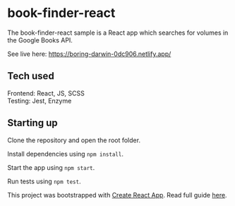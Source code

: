 # book-finder-react

The book-finder-react sample is a React app which searches for volumes in the Google Books API.

See live here: https://boring-darwin-0dc906.netlify.app/

## Tech used

Frontend: React, JS, SCSS \
Testing: Jest, Enzyme

## Starting up

Clone the repository and open the root folder.

Install dependencies using `npm install`.

Start the app using `npm start`.

Run tests using `npm test`.

This project was bootstrapped with [Create React App](https://github.com/facebook/create-react-app). Read full guide [here](https://github.com/facebook/create-react-app/blob/master/packages/cra-template/template/README.md).
